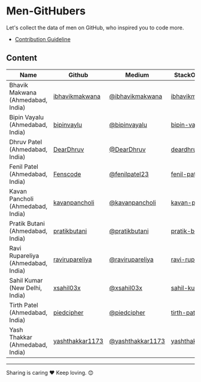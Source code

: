 # Men-GitHubers
Let's collect the data of men on GitHub, who inspired you to code more.

- [Contribution Guideline](https://github.com/pratikbutani/Men-GitHubers/blob/master/Contributing.md)

## Content

Name | Github | Medium | StackOverflow
--- | --- | --- | ---
Bhavik Makwana (Ahmedabad, India) | [ibhavikmakwana](https://github.com/ibhavikmakwana) | [@ibhavikmakwana](https://medium.com/@ibhavikmakwana) | [ibhavikmakwana](https://stackoverflow.com/users/7652758/ibhavikmakwana)
Bipin Vayalu (Ahmedabad, India) | [bipinvaylu](https://github.com/bipinvaylu) | [@bipinvayalu](https://medium.com/@bipinvayalu) | [bipin-vayalu](https://stackoverflow.com/users/722683/bipin-vayalu)
Dhruv Patel (Ahmedabad, India) | [DearDhruv](https://github.com/DearDhruv) | [@DearDhruv](https://medium.com/@DearDhruv) | [deardhruv](https://stackoverflow.com/users/596566/deardhruv)  
Fenil Patel (Ahmedabad, India) | [Fenscode](https://github.com/Fenscode) | [@fenilpatel23](https://medium.com/@fenilpatel23) | [fenil-patel](https://stackoverflow.com/users/8769330/fenil-patel)
Kavan Pancholi (Ahmedabad, India) | [kavanpancholi](https://github.com/kavanpancholi) | [@kavanpancholi](https://medium.com/@kavanpancholi) | [kavan-pancholi](https://stackoverflow.com/users/2893123/kavan-pancholi)
Pratik Butani (Ahmedabad, India) | [pratikbutani](https://github.com/pratikbutani) | [@pratikbutani](https://medium.com/@pratikbutani) | [pratik-butani](https://stackoverflow.com/users/1318946/pratik-butani)
Ravi Rupareliya (Ahmedabad, India) | [ravirupareliya](https://github.com/ravirupareliya) | [@ravirupareliya](https://medium.com/@ravirupareliya) | [ravi-rupareliya](https://stackoverflow.com/users/3134215/ravi-rupareliya)
Sahil Kumar (New Delhi, India) | [xsahil03x](https://github.com/xsahil03x) | [@xsahil03x](https://medium.com/@xsahil03x) | [sahil-kumar](https://stackoverflow.com/users/10036882/sahil-kumar)
Tirth Patel (Ahmedabad, India) | [piedcipher](https://github.com/piedcipher) | [@piedcipher](https://medium.com/@piedcipher) | [tirth-patel](https://stackoverflow.com/users/4593315/tirth-patel)
Yash Thakkar (Ahmedabad, India) | [yashthakkar1173](https://github.com/yashthakkar1173) | [@yashthakkar1173](https://medium.com/@yashthakkar1173) | [yashthakkar1173](https://stackoverflow.com/users/7727376/yashthakkar1173)

 --------
 

 Sharing is caring ❤️ Keep loving. 😊
